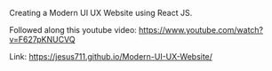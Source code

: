 ﻿Creating a Modern UI UX Website using React JS.

 Followed along this youtube video: https://www.youtube.com/watch?v=F627pKNUCVQ

 Link: https://jesus711.github.io/Modern-UI-UX-Website/
